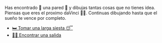 Has encontrado 👀 una pared 🧱 y dibujas tantas cosas que no tienes idea. Piensas que eres el proximo daVinci 👨‍🎨. Continuas dibujando hasta que el sueño te vence por completo.

- [🛏️ Tomar una larga siesta 😴](1-BC.md)
- [🏃‍♂️ Encontrar una salida](1-A.md)
